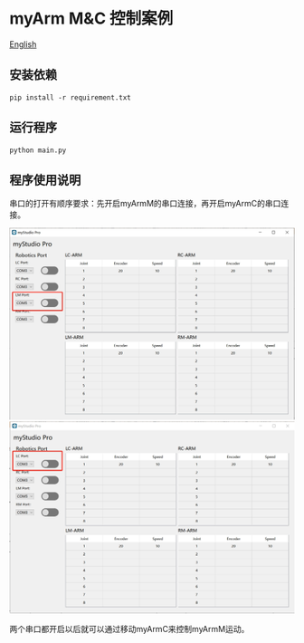 
# myArm M&C 控制案例

[English](./README.md)

## 安装依赖

```shell
pip install -r requirement.txt
```

## 运行程序

```shell
python main.py
```

## 程序使用说明

串口的打开有顺序要求：先开启myArmM的串口连接，再开启myArmC的串口连接。

![img1](./resources/app_1.png)
![img2](./resources/app_2.png)

两个串口都开启以后就可以通过移动myArmC来控制myArmM运动。
